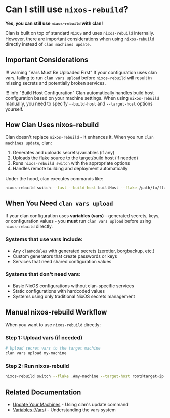 # Can I still use `nixos-rebuild`?

**Yes, you can still use `nixos-rebuild` with clan!**

Clan is built on top of standard `NixOS` and uses `nixos-rebuild` internally.
However, there are important considerations when using `nixos-rebuild` directly instead of `clan machines update`.

## Important Considerations

!!! warning "Vars Must Be Uploaded First"
    If your configuration uses clan vars, failing to run `clan vars upload` before `nixos-rebuild` will result in missing secrets and potentially broken services.

!!! info "Build Host Configuration"
    Clan automatically handles build host configuration based on your machine settings.
    When using `nixos-rebuild` manually, you need to specify `--build-host` and `--target-host` options yourself.

## How Clan Uses nixos-rebuild

Clan doesn't replace `nixos-rebuild` - it enhances it. When you run `clan machines update`, clan:

1. Generates and uploads secrets/variables (if any)
2. Uploads the flake source to the target/build host (if needed)
3. Runs `nixos-rebuild switch` with the appropriate options
4. Handles remote building and deployment automatically

Under the hood, clan executes commands like:

```bash
nixos-rebuild switch --fast --build-host builtHost --flake /path/to/flake#machine-name
```

## When You Need `clan vars upload`

If your clan configuration uses **variables (vars)** - generated secrets, keys, or configuration values - you **must** run `clan vars upload` before using `nixos-rebuild` directly.

### Systems that use vars include:

- Any `clanModules` with generated secrets (zerotier, borgbackup, etc.)
- Custom generators that create passwords or keys
- Services that need shared configuration values

### Systems that don't need vars:

- Basic NixOS configurations without clan-specific services
- Static configurations with hardcoded values
- Systems using only traditional NixOS secrets management

## Manual nixos-rebuild Workflow

When you want to use `nixos-rebuild` directly:

### Step 1: Upload vars (if needed)

```bash
# Upload secret vars to the target machine
clan vars upload my-machine
```

### Step 2: Run nixos-rebuild

```bash
nixos-rebuild switch --flake .#my-machine --target-host root@target-ip --build-host local
```

## Related Documentation

- [Update Your Machines](/guides/getting-started/update-machine.md) - Using clan's update command
- [Variables (Vars)](/guides/vars/vars-overview.md) - Understanding the vars system
